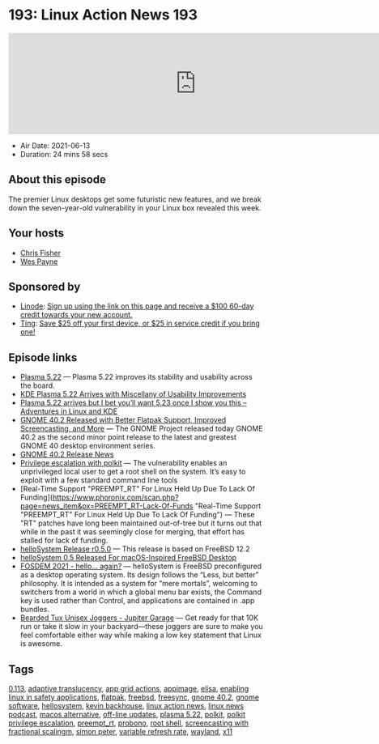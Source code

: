 # 193: Linux Action News 193

<iframe src="https://player.fireside.fm/v2/DAcK9LdX+6V2LFZLX?theme=dark" width="740" height="200" frameborder="0" scrolling="no"></iframe>

* Air Date: 2021-06-13
* Duration: 24 mins 58 secs

## About this episode

The premier Linux desktops get some futuristic new features, and we break down the seven-year-old vulnerability in your Linux box revealed this week.

## Your hosts
* [Chris Fisher](https://linuxactionnews.com/hosts/chris)
* [Wes Payne](https://linuxactionnews.com/hosts/wes)

## Sponsored by

  * [Linode](http://linode.com/lan): [Sign up using the link on this page and receive a $100 60-day credit towards your new account. ](http://linode.com/lan)
  * [Ting](https://linux.ting.com): [Save $25 off your first device, or $25 in service credit if you bring one!](https://linux.ting.com)



## Episode links

  * [Plasma 5.22](https://kde.org/announcements/plasma/5/5.22.0/ "Plasma 5.22") — Plasma 5.22 improves its stability and usability across the board.
  * [KDE Plasma 5.22 Arrives with Miscellany of Usability Improvements](https://www.omgubuntu.co.uk/2021/06/kde-plasma-5-22-new-features "KDE Plasma 5.22 Arrives with Miscellany of Usability Improvements")
  * [Plasma 5.22 arrives but I bet you’ll want 5.23 once I show you this – Adventures in Linux and KDE](https://pointieststick.com/2021/06/11/this-week-in-kde-plasma-5-22-arrives-but-i-bet-youll-want-5-23-once-i-show-you-this/ "Plasma 5.22 arrives but I bet you’ll want 5.23 once I show you this – Adventures in Linux and KDE")
  * [GNOME 40.2 Released with Better Flatpak Support, Improved Screencasting, and More](https://9to5linux.com/gnome-40-2-released-with-better-flatpak-support-improved-screencasting-and-more "GNOME 40.2 Released with Better Flatpak Support, Improved Screencasting, and More") — The GNOME Project released today GNOME 40.2 as the second minor point release to the latest and greatest GNOME 40 desktop environment series.
  * [GNOME 40.2 Release News](https://ftp-osl.osuosl.org/pub/gnome/core/40/40.2/NEWS "GNOME 40.2 Release News")
  * [Privilege escalation with polkit](https://github.blog/2021-06-10-privilege-escalation-polkit-root-on-linux-with-bug/ "Privilege escalation with polkit") — The vulnerability enables an unprivileged local user to get a root shell on the system. It’s easy to exploit with a few standard command line tools
  * [Real-Time Support "PREEMPT_RT" For Linux Held Up Due To Lack Of Funding](https://www.phoronix.com/scan.php?page=news_item&px=PREEMPT_RT-Lack-Of-Funds "Real-Time Support "PREEMPT_RT" For Linux Held Up Due To Lack Of Funding") — These "RT" patches have long been maintained out-of-tree but it turns out that while in the past it was seemingly close for merging, that effort has stalled for lack of funding.
  * [helloSystem Release r0.5.0](https://github.com/helloSystem/ISO/releases/tag/r0.5.0 "helloSystem Release r0.5.0") — This release is based on FreeBSD 12.2
  * [helloSystem 0.5 Released For macOS-Inspired FreeBSD Desktop](https://www.phoronix.com/scan.php?page=news_item&px=helloSystem-0.5 "helloSystem 0.5 Released For macOS-Inspired FreeBSD Desktop")
  * [FOSDEM 2021 - hello... again?](https://fosdem.org/2021/schedule/event/hello_bsd/ "FOSDEM 2021 - hello... again?") — helloSystem is FreeBSD preconfigured as a desktop operating system. Its design follows the “Less, but better” philosophy. It is intended as a system for “mere mortals”, welcoming to switchers from a world in which a global menu bar exists, the Command key is used rather than Control, and applications are contained in .app bundles.
  * [Bearded Tux Unisex Joggers - Jupiter Garage](https://www.jupitergarage.com/product/bearded-tux-unisex-joggers "Bearded Tux Unisex Joggers - Jupiter Garage") — Get ready for that 10K run or take it slow in your backyard—these joggers are sure to make you feel comfortable either way while making a low key statement that Linux is awesome.



## Tags

[0.113](https://linuxactionnews.com/tags/0.113), [adaptive translucency](https://linuxactionnews.com/tags/adaptive%20translucency), [app grid actions](https://linuxactionnews.com/tags/app%20grid%20actions), [appimage](https://linuxactionnews.com/tags/appimage), [elisa](https://linuxactionnews.com/tags/elisa), [enabling linux in safety applications](https://linuxactionnews.com/tags/enabling%20linux%20in%20safety%20applications), [flatpak](https://linuxactionnews.com/tags/flatpak), [freebsd](https://linuxactionnews.com/tags/freebsd), [freesync](https://linuxactionnews.com/tags/freesync), [gnome 40.2](https://linuxactionnews.com/tags/gnome%2040.2), [gnome software](https://linuxactionnews.com/tags/gnome%20software), [hellosystem](https://linuxactionnews.com/tags/hellosystem), [kevin backhouse](https://linuxactionnews.com/tags/kevin%20backhouse), [linux action news](https://linuxactionnews.com/tags/linux%20action%20news), [linux news podcast](https://linuxactionnews.com/tags/linux%20news%20podcast), [macos alternative](https://linuxactionnews.com/tags/macos%20alternative), [off-line updates](https://linuxactionnews.com/tags/off-line%20updates), [plasma 5.22](https://linuxactionnews.com/tags/plasma%205.22), [polkit](https://linuxactionnews.com/tags/polkit), [polkit privilege escalation](https://linuxactionnews.com/tags/polkit%20privilege%20escalation), [preempt_rt](https://linuxactionnews.com/tags/preempt_rt), [probono](https://linuxactionnews.com/tags/probono), [root shell](https://linuxactionnews.com/tags/root%20shell), [screencasting with fractional scalingm](https://linuxactionnews.com/tags/screencasting%20with%20fractional%20scalingm), [simon peter](https://linuxactionnews.com/tags/simon%20peter), [variable refresh rate](https://linuxactionnews.com/tags/variable%20refresh%20rate), [wayland](https://linuxactionnews.com/tags/wayland), [x11](https://linuxactionnews.com/tags/x11)